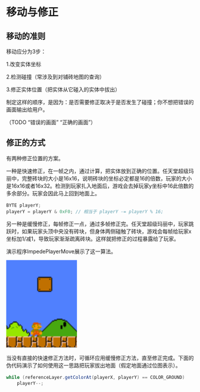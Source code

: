 # 移动与修正

## 移动的准则

移动应分为3步：

1.改变实体坐标

2.检测碰撞（常涉及到对铺砖地图的查询）

3.修正实体位置（把实体从它碰入的实体中拔出）

制定这样的顺序，是因为：是否需要修正取决于是否发生了碰撞；你不想把错误的画面输出给用户。

（TODO “错误的画面” “正确的画面”）

## 修正的方式

有两种修正位置的方案。

一种是快速修正，在一帧之内，通过计算，把实体放到正确的位置。任天堂超级玛丽中，完整砖块的大小是16x16，说明砖块的坐标必定都是16的倍数，玩家的大小是16x16或者16x32。检测到玩家扎入地面后，游戏会去掉玩家y坐标中16此倍数的多余部分。玩家会因此马上回到地面上。

```cpp
BYTE playerY;
playerY = playerY & 0xF0; // 相当于 playerY -= playerY % 16;
```

另一种是缓慢修正，每帧修正一点，通过多帧修正完。任天堂超级玛丽中，玩家跳跃时，如果玩家头顶中央没有砖块，但身体两侧碰触了砖块，游戏会每帧给玩家x坐标加1/减1，导致玩家渐渐疏离砖块。这样就把修正的过程暴露给了玩家。

演示程序ImpedePlayerMove展示了这一算法。

![](images/impede.gif)

当没有直接的快速修正方法时，可循环应用缓慢修正方法，直至修正完成。下面的伪代码演示了如何使用这一思路把玩家拔出地面（假定地面通过位图表示）。

```java
while (referenceLayer.getColorAt(playerX, playerY) == COLOR_GROUND)
	playerY--;
```
